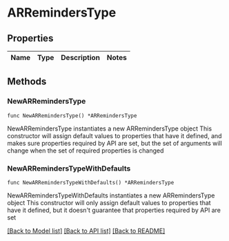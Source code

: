 # ARRemindersType

## Properties

Name | Type | Description | Notes
------------ | ------------- | ------------- | -------------

## Methods

### NewARRemindersType

`func NewARRemindersType() *ARRemindersType`

NewARRemindersType instantiates a new ARRemindersType object
This constructor will assign default values to properties that have it defined,
and makes sure properties required by API are set, but the set of arguments
will change when the set of required properties is changed

### NewARRemindersTypeWithDefaults

`func NewARRemindersTypeWithDefaults() *ARRemindersType`

NewARRemindersTypeWithDefaults instantiates a new ARRemindersType object
This constructor will only assign default values to properties that have it defined,
but it doesn't guarantee that properties required by API are set


[[Back to Model list]](../README.md#documentation-for-models) [[Back to API list]](../README.md#documentation-for-api-endpoints) [[Back to README]](../README.md)


